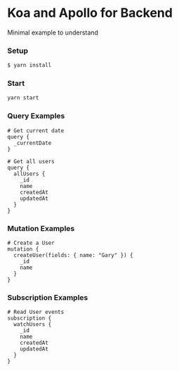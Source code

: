 # Koa and Apollo for Backend

Minimal example to understand

### Setup

```sh
$ yarn install
```

### Start 

```sh
yarn start
```

### Query Examples

```
# Get current date
query {
  _currentDate
}
```

```
# Get all users
query {
  allUsers {
    _id
    name
    createdAt
    updatedAt
  }
}
```

### Mutation Examples

```
# Create a User
mutation {
  createUser(fields: { name: "Gary" }) {
    _id
    name
  }
}
```


### Subscription Examples

```
# Read User events
subscription {
  watchUsers {
    _id
    name
    createdAt
    updatedAt
  }
}
```